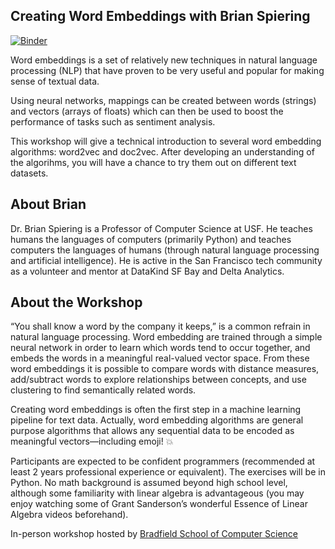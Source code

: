 Creating Word Embeddings with Brian Spiering
-------

[![Binder](https://mybinder.org/badge.svg)](https://mybinder.org/v2/gh/brianspiering/word-embeddings-workshop/master)

Word embeddings is a set of relatively new techniques in natural language processing (NLP) that have proven to be very useful and popular for making sense of textual data.

Using neural networks, mappings can be created between words (strings) and vectors (arrays of floats) which can then be used to boost the performance of tasks such as sentiment analysis.

This workshop will give a technical introduction to several word embedding algorithms: word2vec and doc2vec. After developing an understanding of the algorihms, you will have a chance to try them out on different text datasets.

About Brian
-----
Dr. Brian Spiering is a Professor of Computer Science at USF. He teaches humans the languages of computers (primarily Python) and teaches computers the languages of humans (through natural language processing and artificial intelligence). He is active in the San Francisco tech community as a volunteer and mentor at DataKind SF Bay and Delta Analytics.

About the Workshop
------
“You shall know a word by the company it keeps,” is a common refrain in natural language processing. Word embedding are trained through a simple neural network in order to learn which words tend to occur together, and embeds the words in a meaningful real-valued vector space. From these word embeddings it is possible to compare words with distance measures, add/subtract words to explore relationships between concepts, and use clustering to find semantically related words.

Creating word embeddings is often the first step in a machine learning pipeline for text data. Actually, word embedding algorithms are general purpose algorithms that allows any sequential data to be encoded as meaningful vectors—including emoji! 💥

Participants are expected to be confident programmers (recommended at least 2 years professional experience or equivalent). The exercises will be in Python. No math background is assumed beyond high school level, although some familiarity with linear algebra is advantageous (you may enjoy watching some of Grant Sanderson’s wonderful Essence of Linear Algebra videos beforehand).

In-person workshop hosted by [Bradfield School of Computer Science](https://bradfieldcs.com/)
